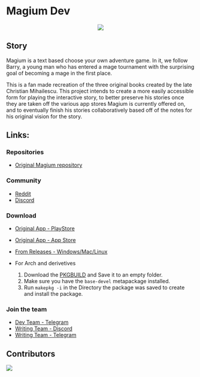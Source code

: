 # Magium Dev

<div align="center">
    <img src="public/images/magium.ico" />
</div>

## Story

Magium is a text based choose your own adventure game. In it, we follow Barry, a young man who has entered a mage
tournament with the surprising goal of becoming a mage in the first place.

This is a fan made recreation of the three original books created by the late Christian Mihailescu. This project intends
to create a more easily accessible form for playing the interactive story, to better preserve his stories once they are
taken off the various app stores Magium is currently offered on, and to eventually finish his stories collaboratively
based off of the notes for his original vision for the story.

## Links:

### Repositories

- [Original Magium repository](https://github.com/raduprv/Magium/tree/main?tab=MIT-1-ov-file)

### Community

- [Reddit](https://www.reddit.com/r/Magium/)
- [Discord](https://discord.com/invite/cF3EDRmK)

### Download

- [Original App - PlayStore](https://play.google.com/store/apps/details?id=com.magiumgames.magium)
- [Original App - App Store](https://apps.apple.com/us/app/magium-text-adventure-cyoa/id1229498009)
- [From Releases - Windows/Mac/Linux](https://github.com/thuiop/magium-dev/releases)

- For Arch and derivetives
  1. Download the [PKGBUILD](https://raw.githubusercontent.com/thuiop/magium-dev/refs/heads/main/Build-Scripts/PKGBUILD) and Save it to an empty folder.
  2. Make sure you have the `base-devel` metapackage installed.
  3. Run `makepkg -i` in the Directory the package was saved to create and install the package.

### Join the team

- [Dev Team - Telegram](https://t.me/+xZaRFbK1P7wxYjI8)
- [Writing Team - Discord](https://discord.com/invite/cF3EDRmK)
- [Writing Team - Telegram](https://t.me/+ElJa-3ImQcVkZDBl)

## Contributors

<a href="https://github.com/thuiop/magium-dev/graphs/contributors">
  <img src="https://contrib.rocks/image?repo=thuiop/magium-dev" />
</a>

